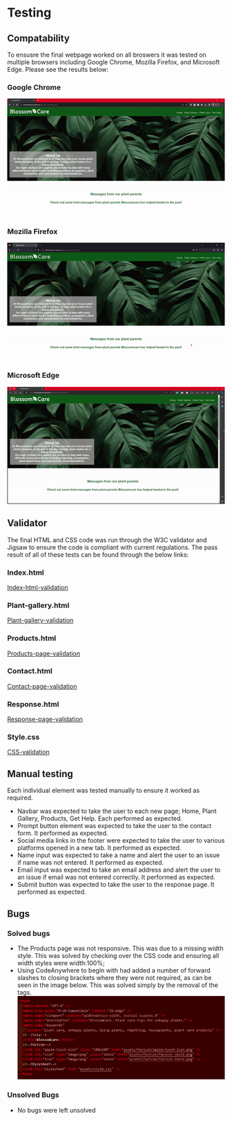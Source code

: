 # Testing

## Compatability 

To ensusre the final webpage worked on all broswers it was tested on multiple browsers including Google Chrome, Mozilla Firefox, and Microsoft Edge. Please see the results below:

### Google Chrome
![Chrome-test](documentation/chrome-test-gif.gif)

### Mozilla Firefox
![Firefox-test](documentation/firefox-test.gif)

### Microsoft Edge
![Edge-test](documentation/edge-test.gif)

## Validator

The final HTML and CSS code was run through the W3C validator and Jigsaw to ensure the code is compliant with current regulations. The pass result of all of these tests can be found through the below links:
### Index.html
[Index-html-validation](documentation/index-validator.png)
### Plant-gallery.html
[Plant-gallery-validation](documentation/gallery-validator.png)
### Products.html
[Products-page-validation](documentation/products-vailidator.png)
### Contact.html
[Contact-page-validation](documentation/contact-validator.png)
### Response.html
[Response-page-validation](documentation/response-validator.png)
### Style.css
[CSS-validation](documentation/css-validator.png)

## Manual testing
Each individual element was tested manually to ensure it worked as required.
- Navbar was expected to take the user to each new page; Home, Plant Gallery, Products, Get Help. Each performed as expected.
- Prompt button element was expected to take the user to the contact form. It performed as expected.
- Social media links in the footer were expected to take the user to various platforms opened in a new tab. It performed as expected.
- Name input was expected to take a name and alert the user to an issue if name was not entered. It performed as expected.
- Email input was expected to take an email address and alert the user to an issue if email was not entered correctly. It performed as expected.
- Submit button was expected to take the user to the response page. It performed as expected.

## Bugs
### Solved bugs
- The Products page was not responsive. This was due to a missing width style. This was solved by checking over the CSS code and ensuring all width styles were width:100%;
- Using CodeAnywhere to begin with had added a number of forward slashes to closing brackets where they were not required, as can be seen in the image below. This was solved simply by the removal of the tags.
![Slash-bug](documentation/bug1.png)

### Unsolved Bugs
- No bugs were left unsolved 
